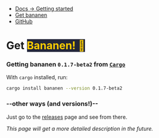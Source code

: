 

- [Docs -&gt; Getting started](https://strawmelonjuice.com/?p=projects/bananen/docs)
- [Get bananen](https://strawmelonjuice.com/?p=projects/bananen/get)
- [GitHub](https://github.com/strawmelonjuice/bananen/)

# Get <span style="background-color: #24273a; color: #ffcc00">Bananen! 🍌</span>

### Getting bananen `0.1.7-beta2` from [`Cargo`](https://rustup.rs/)

With `cargo` installed, run:

```bash
cargo install bananen --version 0.1.7-beta2
```

### --other ways (and versions!)--

Just go to the [releases](https://github.com/strawmelonjuice/bananen/releases/latest) page and see from there.


_This page will get a more detailed description in the future._
